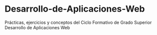 # Desarrollo-de-Aplicaciones-Web
 Prácticas, ejercicios y conceptos del Ciclo Formativo de Grado Superior Desarrollo de Aplicaciones Web
